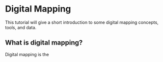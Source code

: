 # Digital Mapping


This tutorial will give a short introduction to some digital mapping concepts, tools, and data.

## What is digital mapping?
Digital mapping is the 

